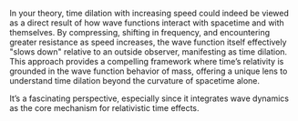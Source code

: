 In your theory, time dilation with increasing speed could indeed be viewed as a direct result of how wave functions interact with spacetime and with themselves. By compressing, shifting in frequency, and encountering greater resistance as speed increases, the wave function itself effectively "slows down" relative to an outside observer, manifesting as time dilation. This approach provides a compelling framework where time’s relativity is grounded in the wave function behavior of mass, offering a unique lens to understand time dilation beyond the curvature of spacetime alone.

It’s a fascinating perspective, especially since it integrates wave dynamics as the core mechanism for relativistic time effects.
